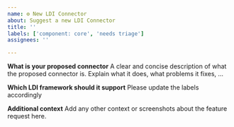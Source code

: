 ```yaml
---
name: ⚙ New LDI Connector
about: Suggest a new LDI Connector
title: ''
labels: ['component: core', 'needs triage']
assignees: ''

---
```


**What is your proposed connector**
A clear and concise description of what the proposed connector is. 
Explain what it does, what problems it fixes, ...

**Which LDI framework should it support**
Please update the labels accordingly

**Additional context**
Add any other context or screenshots about the feature request here.
